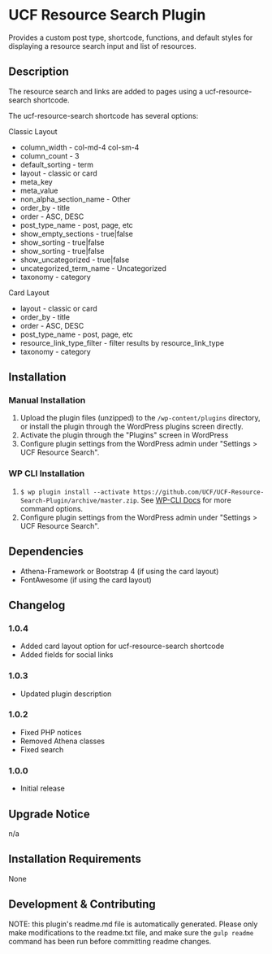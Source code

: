# UCF Resource Search Plugin #

Provides a custom post type, shortcode, functions, and default styles for displaying a resource search input and list of resources.


## Description ##

The resource search and links are added to pages using a ucf-resource-search shortcode.

The ucf-resource-search shortcode has several options:

Classic Layout
* column_width - col-md-4 col-sm-4
* column_count - 3
* default_sorting - term
* layout - classic or card
* meta_key
* meta_value
* non_alpha_section_name - Other
* order_by - title
* order - ASC, DESC
* post_type_name - post, page, etc
* show_empty_sections - true|false
* show_sorting - true|false
* show_sorting - true|false
* show_uncategorized - true|false
* uncategorized_term_name - Uncategorized
* taxonomy - category

Card Layout
* layout - classic or card
* order_by - title
* order - ASC, DESC
* post_type_name - post, page, etc
* resource_link_type_filter - filter results by resource_link_type
* taxonomy - category

## Installation ##

### Manual Installation ###
1. Upload the plugin files (unzipped) to the `/wp-content/plugins` directory, or install the plugin through the WordPress plugins screen directly.
2. Activate the plugin through the "Plugins" screen in WordPress
3. Configure plugin settings from the WordPress admin under "Settings > UCF Resource Search".

### WP CLI Installation ###
1. `$ wp plugin install --activate https://github.com/UCF/UCF-Resource-Search-Plugin/archive/master.zip`.  See [WP-CLI Docs](http://wp-cli.org/commands/plugin/install/) for more command options.
2. Configure plugin settings from the WordPress admin under "Settings > UCF Resource Search".

## Dependencies ##

* Athena-Framework or Bootstrap 4 (if using the card layout)
* FontAwesome (if using the card layout)

## Changelog ##

### 1.0.4 ###
* Added card layout option for ucf-resource-search shortcode
* Added fields for social links

### 1.0.3 ###
* Updated plugin description

### 1.0.2 ###
* Fixed PHP notices
* Removed Athena classes
* Fixed search

### 1.0.0 ###
* Initial release


## Upgrade Notice ##

n/a


## Installation Requirements ##

None


## Development & Contributing ##

NOTE: this plugin's readme.md file is automatically generated.  Please only make modifications to the readme.txt file, and make sure the `gulp readme` command has been run before committing readme changes.
